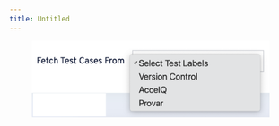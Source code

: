```yaml
---
title: Untitled
---
```


<div align="center" data-full-width="true"><figure><img src="../assets/image (3).png" alt=""><figcaption></figcaption></figure></div>
